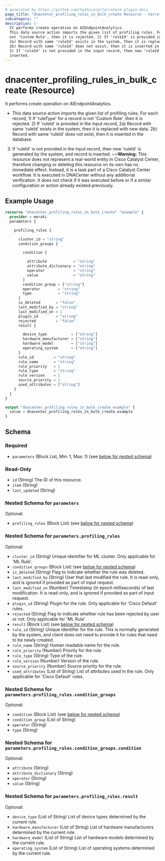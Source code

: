 ```yaml
---
# generated by https://github.com/hashicorp/terraform-plugin-docs
page_title: "dnacenter_profiling_rules_in_bulk_create Resource - terraform-provider-dnacenter"
subcategory: ""
description: |-
  It performs create operation on AIEndpointAnalytics.
  This data source action imports the given list of profiling rules. For each record, 1) If 'ruleType' for a record is
  not 'Custom Rule', then it is rejected. 2) If 'ruleId' is provided in the input record,
  2a) Record with same 'ruleId' exists in the system, then it is replaced with new data.
  2b) Record with same 'ruleId' does not exist, then it is inserted in the database.
  3) If 'ruleId' is not provided in the input record, then new 'ruleId' is generated by the system, and record is
  inserted.
---
```


# dnacenter_profiling_rules_in_bulk_create (Resource)

It performs create operation on AIEndpointAnalytics.

- This data source action imports the given list of profiling rules. For each record, 1) If 'ruleType' for a record is
not 'Custom Rule', then it is rejected. 2) If 'ruleId' is provided in the input record,
  2a) Record with same 'ruleId' exists in the system, then it is replaced with new data.
  2b) Record with same 'ruleId' does not exist, then it is inserted in the database.
3) If 'ruleId' is not provided in the input record, then new 'ruleId' is generated by the system, and record is
inserted.
~>**Warning:**
This resource does not represent a real-world entity in Cisco Catalyst Center, therefore changing or deleting this resource on its own has no immediate effect.
Instead, it is a task part of a Cisco Catalyst Center workflow. It is executed in DNACenter without any additional verification. It does not check if it was executed before or if a similar configuration or action already existed previously.

## Example Usage

```terraform
resource "dnacenter_profiling_rules_in_bulk_create" "example" {
  provider = meraki
  parameters {

    profiling_rules {

      cluster_id = "string"
      condition_groups {

        condition {

          attribute            = "string"
          attribute_dictionary = "string"
          operator             = "string"
          value                = "string"
        }
        condition_group = ["string"]
        operator        = "string"
        type            = "string"
      }
      is_deleted       = "false"
      last_modified_by = "string"
      last_modified_on = 1
      plugin_id        = "string"
      rejected         = "false"
      result {

        device_type           = ["string"]
        hardware_manufacturer = ["string"]
        hardware_model        = ["string"]
        operating_system      = ["string"]
      }
      rule_id         = "string"
      rule_name       = "string"
      rule_priority   = 1
      rule_type       = "string"
      rule_version    = 1
      source_priority = 1
      used_attributes = ["string"]
    }
  }
}

output "dnacenter_profiling_rules_in_bulk_create_example" {
  value = dnacenter_profiling_rules_in_bulk_create.example
}
```

<!-- schema generated by tfplugindocs -->
## Schema

### Required

- `parameters` (Block List, Min: 1, Max: 1) (see [below for nested schema](#nestedblock--parameters))

### Read-Only

- `id` (String) The ID of this resource.
- `item` (String)
- `last_updated` (String)

<a id="nestedblock--parameters"></a>
### Nested Schema for `parameters`

Optional:

- `profiling_rules` (Block List) (see [below for nested schema](#nestedblock--parameters--profiling_rules))

<a id="nestedblock--parameters--profiling_rules"></a>
### Nested Schema for `parameters.profiling_rules`

Optional:

- `cluster_id` (String) Unique identifier for ML cluster. Only applicable for 'ML Rule'.
- `condition_groups` (Block List) (see [below for nested schema](#nestedblock--parameters--profiling_rules--condition_groups))
- `is_deleted` (String) Flag to indicate whether the rule was deleted.
- `last_modified_by` (String) User that last modified the rule. It is read-only, and is ignored if provided as part of input request.
- `last_modified_on` (Number) Timestamp (in epoch milliseconds) of last modification. It is read-only, and is ignored if provided as part of input request.
- `plugin_id` (String) Plugin for the rule. Only applicable for 'Cisco Default' rules.
- `rejected` (String) Flag to indicate whether rule has been rejected by user or not. Only applicable for 'ML Rule'.
- `result` (Block List) (see [below for nested schema](#nestedblock--parameters--profiling_rules--result))
- `rule_id` (String) Unique identifier for the rule. This is normally generated by the system, and client does not need to provide it for rules that need to be newly created.
- `rule_name` (String) Human readable name for the rule.
- `rule_priority` (Number) Priority for the rule.
- `rule_type` (String) Type of the rule.
- `rule_version` (Number) Version of the rule.
- `source_priority` (Number) Source priority for the rule.
- `used_attributes` (List of String) List of attributes used in the rule. Only applicable for 'Cisco Default' rules.

<a id="nestedblock--parameters--profiling_rules--condition_groups"></a>
### Nested Schema for `parameters.profiling_rules.condition_groups`

Optional:

- `condition` (Block List) (see [below for nested schema](#nestedblock--parameters--profiling_rules--condition_groups--condition))
- `condition_group` (List of String)
- `operator` (String)
- `type` (String)

<a id="nestedblock--parameters--profiling_rules--condition_groups--condition"></a>
### Nested Schema for `parameters.profiling_rules.condition_groups.condition`

Optional:

- `attribute` (String)
- `attribute_dictionary` (String)
- `operator` (String)
- `value` (String)



<a id="nestedblock--parameters--profiling_rules--result"></a>
### Nested Schema for `parameters.profiling_rules.result`

Optional:

- `device_type` (List of String) List of device types determined by the current rule.
- `hardware_manufacturer` (List of String) List of hardware manufacturers determined by the current rule.
- `hardware_model` (List of String) List of hardware models determined by the current rule.
- `operating_system` (List of String) List of operating systems determined by the current rule.

